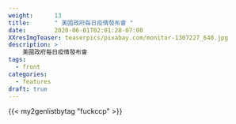 ```yaml
---
weight:      13
title:       " 美國政府每日疫情發布會 "
date:        2020-06-01T02:01:28-07:00
XXresImgTeaser: teaserpics/pixabay.com/monitor-1307227_640.jpg
description: >
    美國政府每日疫情發布會
tags:
  - front
categories:
  - features
draft: true
---
```



{{< my2genlistbytag "fuckccp" >}}

